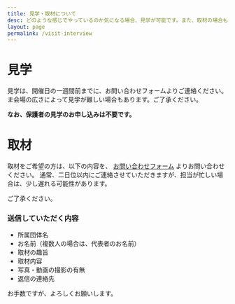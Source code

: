 ```yaml
---
title: 見学・取材について
desc: どのような感じでやっているのか気になる場合、見学が可能です。また、取材の場合もご連絡をお願いしていますのでご覧ください。
layout: page
permalink: /visit-interview
---
```


# 見学
見学は、開催日の一週間前までに、お問い合わせフォームよりご連絡ください。
ま会場の広さによって見学が難しい場合もあります。ご了承ください。

**なお、保護者の見学のお申し込みは不要です。**

# 取材
取材をご希望の方は、以下の内容を、 [お問い合わせフォーム](/#contact) よりお問い合わせください。
通常、二日位以内にご連絡させていただきますが、担当が忙しい場合は、少し遅れる可能性があります。

ご了承ください。

### 送信していただく内容

- 所属団体名
- お名前（複数人の場合は、代表者のお名前）
- 取材の趣旨
- 取材内容
- 写真・動画の撮影の有無
- 返信の連絡先

お手数ですが、よろしくお願いします。
